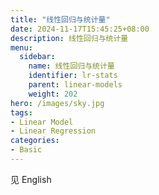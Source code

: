 ```yaml
---
title: "线性回归与统计量"
date: 2024-11-17T15:45:25+08:00
description: 线性回归与统计量
menu:
  sidebar:
    name: 线性回归与统计量
    identifier: lr-stats
    parent: linear-models
    weight: 202
hero: /images/sky.jpg
tags:
- Linear Model
- Linear Regression
categories:
- Basic
---
```


见 English
